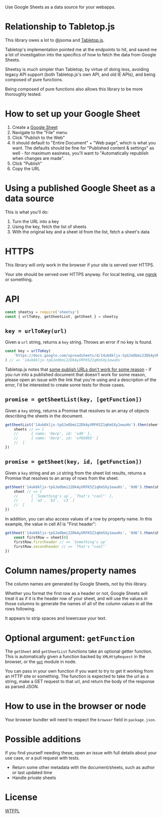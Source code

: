 Use Google Sheets as a data source for your webapps.

# Relationship to Tabletop.js

This library owes a lot to @jsoma and [Tabletop.js](https://github.com/jsoma/tabletop).

Tabletop's implementation pointed me at the endpoints to hit, and saved me a lot of investigation into the specifics of how to fetch the data from Google Sheets.

Sheetsy is much simpler than Tabletop, by virtue of doing less, avoiding legacy API support (both Tabletop.js's own API, and old IE APIs), and being composed of pure functions.

Being composed of pure functions also allows this library to be more thoroughly tested.

# How to set up your Google Sheet

1. Create a [Google Sheet](https://docs.google.com/spreadsheets/)
2. Navigate to the "File" menu
3. Click "Publish to the Web"
4. It should default to "Entire Document" + "Web page", which is what you want.  The defaults should be fine for "Published content & settings" as well - for maximum easiness, you'll want to "Automatically republish when changes are made".
5. Click "Publish"
6. Copy the URL

# Using a published Google Sheet as a data source

This is what you'll do:

1. Turn the URL into a key
2. Using the key, fetch the list of sheets
3. With the original key and a sheet id from the list, fetch a sheet's data

# HTTPS

This library will only work in the browser if your site is served over HTTPS.

Your site should be served over HTTPS anyway.  For local testing, use [ngrok](https://ngrok.com/) or something.

# API

```js
const sheetsy = require('sheetsy')
const { urlToKey, getSheetList, getSheet } = sheetsy
```

## `key = urlToKey(url)`

Given a `url` string, returns a `key` string.  Throws an error if no key is found.

```js
const key = urlToKey(
	'https://docs.google.com/spreadsheets/d/14uk6kljx-tpGJeObmi22DkAyVRFK5Z1qKmSXy1ewuHs/pubhtml'
) // => '14uk6kljx-tpGJeObmi22DkAyVRFK5Z1qKmSXy1ewuHs'
```

Tabletop.js notes that [some publish URLs don't work for some reason](https://github.com/jsoma/tabletop#if-your-publish-to-web-url-doesnt-work) - if you run into a published document that doesn't work for some reason, please open an issue with the link that you're using and a description of the error, I'd be interested to create some tests for those cases.

## `promise = getSheetList(key, [getFunction])`

Given a `key` string, returns a Promise that resolves to an array of objects describing the sheets in the document.

```js
getSheetList('14uk6kljx-tpGJeObmi22DkAyVRFK5Z1qKmSXy1ewuHs').then(sheets => {
	sheets // => [
	//		{ name: 'Herp', id: 'od6' },
	//		{ name: 'Derp', id: 'of6b9b5' }
	//	]
})
```

## `promise = getSheet(key, id, [getFunction])`

Given a `key` string and an `id` string from the sheet list results, returns a Promise that resolves to an array of rows from the sheet.

```js
getSheet('14uk6kljx-tpGJeObmi22DkAyVRFK5Z1qKmSXy1ewuHs', '0d6').then(sheet => {
	sheet // => [
	//		[ `Something's up`, `That's "cool"` ],
	//		[ `a3`, `b3`, `c3` ]
	//	]
})
```

In addition, you can also access values of a row by property name.  In this example, the value in cell A1 is "First header":

```js
getSheet('14uk6kljx-tpGJeObmi22DkAyVRFK5Z1qKmSXy1ewuHs', '0d6').then(sheet => {
	const firstRow = sheet[0]
	firstRow.firstheader // => `Something's up`
	firstRow.secondheader // => `That's "cool"`
})
```
# Column names/property names

The column names are generated by Google Sheets, not by this library.

Whether you format the first row as a header or not, Google Sheets will treat it as if it is the header row of your sheet, and will use the values in those columns to generate the names of all of the column values in all the rows following.

It appears to strip spaces and lowercase your text.

# Optional argument: `getFunction`

The `getSheet` and `getSheetList` functions take an optional getter function.  This is automatically given a function backed by `XMLHttpRequest` in the browser, or the [`got`](https://github.com/sindresorhus/got) module in node.

You can pass in your own function if you want to try to get it working from an HTTP site or something.  The function is expected to take the url as a string, make a GET request to that url, and return the body of the response as parsed JSON.

# How to use in the browser or node

Your browser bundler will need to respect the `browser` field in `package.json`.

# Possible additions

If you find yourself needing these, open an issue with full details about your use case, or a pull request with tests.

- Return some other metadata with the document/sheets, such as author or last updated time
- Handle private sheets

# License

[WTFPL](http://wtfpl2.com)
